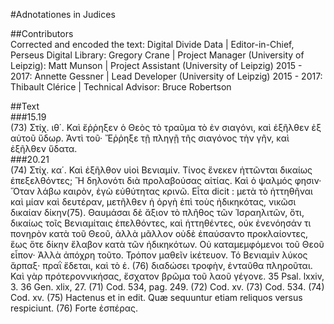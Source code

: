 #Adnotationes in Judices  

##Contributors  
Corrected and encoded the text: Digital Divide Data | Editor-in-Chief, Perseus Digital Library: Gregory Crane | Project Manager (University of Leipzig): Matt Munson | Project Assistant (University of Leipzig) 2015 - 2017: Annette Gessner | Lead Developer (University of Leipzig) 2015 - 2017: Thibault Clérice | Technical Advisor: Bruce Robertson  

##Text  
###15.19  
(73) Στίχ. ιθ΄. Καὶ ἔῤῥηξεν ὁ Θεὸς τὸ τραῦμα τὸ ἐν σιαγόνι, καὶ ἐξῆλθεν ἐξ αὐτοῦ ὕδωρ. Ἀντὶ τοῦ· Ἔῤῥηξε τῇ πληγῇ τῆς σιαγόνος τὴν γῆν, καὶ ἐξῆλθεν ὕδατα.  
###20.21  
(74) Στίχ. κα΄. Καὶ ἐξῆλθον υἱοὶ Βενιαμίν. Τίνος ἕνεκεν ἡττῶνται δικαίως ἐπεξελθόντες; Ἢ δηλονότι διὰ προλαβούσας αἰτίας. Καὶ ὁ ψαλμός φησιν· Ὅταν λάβω καιρὸν, ἐγὼ εὐθύτητας κρινῶ. Εἶτα dicit : μετὰ τὸ ἡττηθῆναι καὶ μίαν καὶ δευτέραν, μετῆλθεν ἡ ὀργὴ ἐπὶ τοὺς ἠδικηκότας, νικῶσι δικαίαν δίκην(75). Θαυμάσαι δὲ ἄξιον τὸ πλῆθος τῶν Ἰσραηλιτῶν, ὅτι, δικαίως τοῖς Βενιαμίταις ἐπελθόντες, καὶ ἡττηθέντες, οὐκ ἐνενόησάν τι πονηρὸν κατὰ τοῦ Θεοῦ, ἀλλὰ μᾶλλον οὐδὲ ἐπαύσαντο προκλαίοντες, ἕως ὅτε δίκην ἔλαβον κατὰ τῶν ἠδικηκότων. Οὐ καταμεμφόμενοι τοῦ Θεοῦ εἶπον· Ἀλλὰ ἀπόχρη τοῦτο. Τρόπον μαθεῖν ἱκέτευον. Τό Βενιαμὶν λύκος ἅρπαξ· πραῒ ἔδεται, καὶ τὸ ἑ. (76) διαδώσει τροφὴν, ἐνταῦθα πληροῦται. Καὶ γὰρ πρότεροννικήσας, ἔσχατον βρῶμα τοῦ λαοῦ γέγονε. 35 Psal. lxxiv, 3. 36 Gen. xlix, 27. (71) Cod. 534, pag. 249. (72) Cod. xv. (73) Cod. 534. (74) Cod. xv. (75) Hactenus et in edit. Quæ sequuntur etiam reliquos versus respiciunt. (76) Forte ἐσπέρας.  

